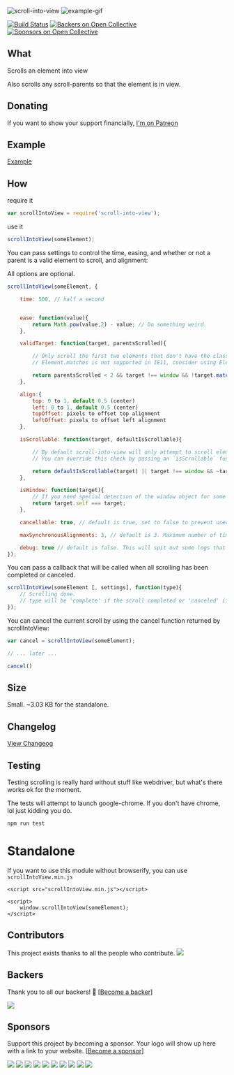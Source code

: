 
![scroll-into-view](/scrollintoview.png) ![example-gif](/scrollIntoViewExample.gif)

[![Build Status](https://travis-ci.org/KoryNunn/scroll-into-view.svg?branch=master)](https://travis-ci.org/KoryNunn/scroll-into-view)
[![Backers on Open Collective](https://opencollective.com/scroll-into-view/backers/badge.svg)](#backers)
[![Sponsors on Open Collective](https://opencollective.com/scroll-into-view/sponsors/badge.svg)](#sponsors)
## What

Scrolls an element into view

Also scrolls any scroll-parents so that the element is in view.

## Donating

If you want to show your support financially, [I'm on Patreon](https://patreon.com/user/korynunn)

## Example

[Example](http://korynunn.github.io/scroll-into-view/example/)

## How

require it
```javascript
var scrollIntoView = require('scroll-into-view');
```
use it

```javascript
scrollIntoView(someElement);
```

You can pass settings to control the time, easing, and whether or not a parent is a valid element to scroll, and alignment:

All options are optional.

```javascript
scrollIntoView(someElement, {

    time: 500, // half a second


    ease: function(value){
        return Math.pow(value,2) - value; // Do something weird.
    },

    validTarget: function(target, parentsScrolled){

        // Only scroll the first two elements that don't have the class "dontScroll"
        // Element.matches is not supported in IE11, consider using Element.prototype.msMatchesSelector if you need to support that browser

        return parentsScrolled < 2 && target !== window && !target.matches('.dontScroll');
    },

    align:{
        top: 0 to 1, default 0.5 (center)
        left: 0 to 1, default 0.5 (center)
        topOffset: pixels to offset top alignment
        leftOffset: pixels to offset left alignment
    },

    isScrollable: function(target, defaultIsScrollable){

        // By default scroll-into-view will only attempt to scroll elements that have overflow not set to `"hidden"` and who's scroll width/height is larger than their client height.
        // You can override this check by passing an `isScrollable` function to settings:

        return defaultIsScrollable(target) || target !== window && ~target.className.indexOf('scrollable');
    },

    isWindow: function(target){
        // If you need special detection of the window object for some reason, you can do it here.
        return target.self === target;
    },

    cancellable: true, // default is true, set to false to prevent users from cancelling the scroll with a touch or mousewheel

    maxSynchronousAlignments: 3, // default is 3. Maximum number of times to try and align elements synchronously before completing.

    debug: true // default is false. This will spit out some logs that can help you understand what scroll-into-view is doing if it isn't doing what you expect.
});
```

You can pass a callback that will be called when all scrolling has been completed or canceled.

```javascript
scrollIntoView(someElement [, settings], function(type){
    // Scrolling done.
    // type will be 'complete' if the scroll completed or 'canceled' if the current scroll was canceled by a new scroll
});
```

You can cancel the current scroll by using the cancel function returned by scrollIntoView:

```javascript
var cancel = scrollIntoView(someElement);

// ... later ...

cancel()
```

## Size

Small. ~3.03 KB for the standalone.

## Changelog

[View Changeog](https://changelogit.korynunn.com/#korynunn/scroll-into-view)

## Testing

Testing scrolling is really hard without stuff like webdriver, but what's there works ok for the moment.

The tests will attempt to launch google-chrome. If you don't have chrome, lol just kidding you do.

```
npm run test
```

# Standalone

If you want to use this module without browserify, you can use `scrollIntoView.min.js`

```
<script src="scrollIntoView.min.js"></script>

<script>
    window.scrollIntoView(someElement);
</script>
```

## Contributors

This project exists thanks to all the people who contribute.
<a href="https://github.com/KoryNunn/scroll-into-view/graphs/contributors"><img src="https://opencollective.com/scroll-into-view/contributors.svg?width=890&button=false" /></a>


## Backers

Thank you to all our backers! 🙏 [[Become a backer](https://opencollective.com/scroll-into-view#backer)]

<a href="https://opencollective.com/scroll-into-view#backers" target="_blank"><img src="https://opencollective.com/scroll-into-view/backers.svg?width=890"></a>


## Sponsors

Support this project by becoming a sponsor. Your logo will show up here with a link to your website. [[Become a sponsor](https://opencollective.com/scroll-into-view#sponsor)]

<a href="https://opencollective.com/scroll-into-view/sponsor/0/website" target="_blank"><img src="https://opencollective.com/scroll-into-view/sponsor/0/avatar.svg"></a>
<a href="https://opencollective.com/scroll-into-view/sponsor/1/website" target="_blank"><img src="https://opencollective.com/scroll-into-view/sponsor/1/avatar.svg"></a>
<a href="https://opencollective.com/scroll-into-view/sponsor/2/website" target="_blank"><img src="https://opencollective.com/scroll-into-view/sponsor/2/avatar.svg"></a>
<a href="https://opencollective.com/scroll-into-view/sponsor/3/website" target="_blank"><img src="https://opencollective.com/scroll-into-view/sponsor/3/avatar.svg"></a>
<a href="https://opencollective.com/scroll-into-view/sponsor/4/website" target="_blank"><img src="https://opencollective.com/scroll-into-view/sponsor/4/avatar.svg"></a>
<a href="https://opencollective.com/scroll-into-view/sponsor/5/website" target="_blank"><img src="https://opencollective.com/scroll-into-view/sponsor/5/avatar.svg"></a>
<a href="https://opencollective.com/scroll-into-view/sponsor/6/website" target="_blank"><img src="https://opencollective.com/scroll-into-view/sponsor/6/avatar.svg"></a>
<a href="https://opencollective.com/scroll-into-view/sponsor/7/website" target="_blank"><img src="https://opencollective.com/scroll-into-view/sponsor/7/avatar.svg"></a>
<a href="https://opencollective.com/scroll-into-view/sponsor/8/website" target="_blank"><img src="https://opencollective.com/scroll-into-view/sponsor/8/avatar.svg"></a>
<a href="https://opencollective.com/scroll-into-view/sponsor/9/website" target="_blank"><img src="https://opencollective.com/scroll-into-view/sponsor/9/avatar.svg"></a>



